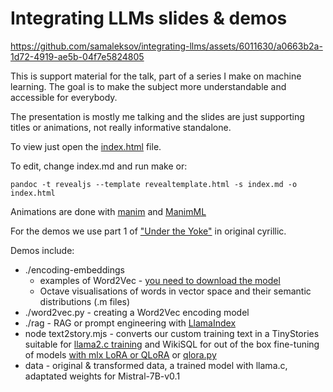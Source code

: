 # Integrating LLMs slides & demos

https://github.com/samaleksov/integrating-llms/assets/6011630/a0663b2a-1d72-4919-ae5b-04f7e5824805

This is support material for the talk, part of a series I make on machine learning. The goal is to make the subject more understandable and accessible for everybody.

The presentation is mostly me talking and the slides are just supporting titles or animations, not really informative standalone.

To view just open the [index.html](https://samaleksov.github.io/integrating-llms) file.

To edit, change index.md and run make or:
```
pandoc -t revealjs --template revealtemplate.html -s index.md -o index.html
```

Animations are done with [manim](https://github.com/3b1b/manim) and [ManimML](https://github.com/helblazer811/ManimML)

For the demos we use part 1 of ["Under the Yoke"](https://en.wikipedia.org/wiki/Under_the_Yoke) in original cyrillic.

Demos include:

- ./encoding-embeddings
  - examples of Word2Vec - [you need to download the model](https://code.google.com/archive/p/word2vec/)
  - Octave visualisations of words in vector space and their semantic distributions (.m files)
- ./word2vec.py - creating a Word2Vec encoding model
- ./rag - RAG or prompt engineering with [LlamaIndex](https://docs.llamaindex.ai/en/stable/)
- node text2story.mjs - converts our custom training text in a TinyStories suitable for [llama2.c training](https://github.com/karpathy/llama2.c) and WikiSQL for out of the box fine-tuning of models [with mlx LoRA or QLoRA](https://github.com/ml-explore/mlx-examples/tree/main/lora) or [qlora.py](https://github.com/artidoro/qlora/tree/main)
- data - original & transformed data, a trained model with llama.c, adaptated weights for Mistral-7B-v0.1

